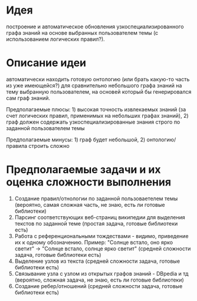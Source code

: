 # Идея
построение и автоматическое обновления узкоспециализированного графа знаний на основе выбранных пользователем темы (с использованием логических правил?). 

# Описание идеи 
автоматически находить готовую онтологию (или брать какую-то часть из уже имеющейся?) для сравнительно небольшого графа знаний на тему выбранную пользователем, на основей который бы генерировался сам граф знаний. 

Предполагаемые плюсы: 1) высокая точность извлекаемых знаний (за счет логических правил, применимых на небольших графах знаний), 2) граф должен содержать узкоспециализированные знания строго по заданной пользователем темы

Предполагаемые минусы: 1) граф будет небольшой, 2) онтологию/правила строить сложно


# Предполагаемые задачи и их оценка сложности выполнения
1. Создание правил/отнологии по заданной пользоваетелем темы (вероятно, самая сложная часть, не знаю, есть ли готовые библиотеки)
2. Парсинг соответствующих веб-страниц википедии для выделения текстов по заданной теме (простая задача, готовые библиотеки есть)
3. Работа с референциональными тождествами - видимо, приведение их к одному обозначению. Пример: "Солнце встало, оно ярко светит" -> "Солнце встало, солнце ярко светит" (средней сложности задача, готовые библиотеки есть)
4. Выделение узлов из текста (средней сложности задача, готовые библиотеки есть)
5. Связывание узла с узлом из открытых графов знаний - DBpedia и тд (вероятно, сложная задача, не знаю, есть ли готовые библиотеки)
6. Создание ребер/отношений (средней сложности задача, готовые библиотеки есть)
